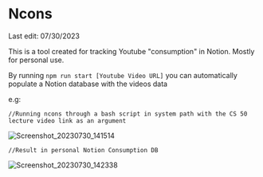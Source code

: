 # Ncons
Last edit: 07/30/2023

This is a tool created for tracking Youtube "consumption" in Notion. Mostly for personal use.

By running ```npm run start [Youtube Video URL]``` you can automatically populate a Notion database with the videos data

e.g:

```//Running ncons through a bash script in system path with the CS 50 lecture video link as an argument```

![Screenshot_20230730_141514](https://github.com/yukinoyuu/ncons/assets/56956339/5b9dc70d-d47b-47b5-b442-46480461daec)

```//Result in personal Notion Consumption DB```

![Screenshot_20230730_142338](https://github.com/yukinoyuu/ncons/assets/56956339/c797d064-b38d-494e-b7e9-bbcb69063f2f)
